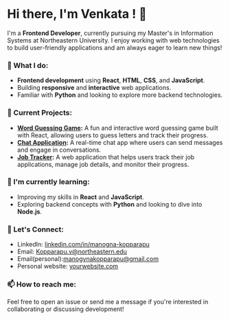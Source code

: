 # Hi there, I'm Venkata ! 👋

I'm a **Frontend Developer**, currently pursuing my Master's in Information Systems at Northeastern University. I enjoy working with web technologies to build user-friendly applications and am always eager to learn new things!

### 💼 What I do:
- **Frontend development** using **React**, **HTML**, **CSS**, and **JavaScript**.
- Building **responsive** and **interactive** web applications.
- Familiar with **Python** and looking to explore more backend technologies.

### 🚀 Current Projects:
- **[Word Guessing Game](https://github.com/yourusername/word-guessing-game):** A fun and interactive word guessing game built with React, allowing users to guess letters and track their progress.
- **[Chat Application](https://github.com/yourusername/chat-application):** A real-time chat app where users can send messages and engage in conversations.
- **[Job Tracker](https://github.com/yourusername/job-tracker):** A web application that helps users track their job applications, manage job details, and monitor their progress.

### 🌱 I'm currently learning:
- Improving my skills in **React** and **JavaScript**.
- Exploring backend concepts with **Python** and looking to dive into **Node.js**.

### 🤝 Let's Connect:
- LinkedIn: [linkedin.com/in/manogna-kopparapu](https://www.linkedin.com/in/manogna-kopparapu)
- Email: Kopparapu.v@northeastern.edu
- Email(personal):manogynakopparapu@gmail.com
- Personal website: [yourwebsite.com](https://yourwebsite.com)

### 📫 How to reach me:
Feel free to open an issue or send me a message if you're interested in collaborating or discussing development!
